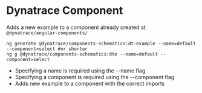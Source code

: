 # Dynatrace Component

Adds a new example to a component already created at
`@dynatrace/angular-components/`

```
ng generate @dynatrace/components-schematics:dt-example --name=default --component=select #or shorter
ng g @dynatrace/components-schematics:dte --name=default --component=select
```

- Specifying a name is required using the --name flag
- Specifying a component is required using the --component flag
- Adds new example to a component with the correct imports
